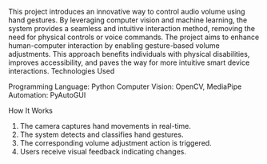 This project introduces an innovative way to control audio volume using hand gestures. By leveraging computer vision and machine learning, the system provides a seamless and intuitive interaction method, removing the need for physical controls or voice commands.
The project aims to enhance human-computer interaction by enabling gesture-based volume adjustments. This approach benefits individuals with physical disabilities, improves accessibility, and paves the way for more intuitive smart device interactions.
Technologies Used

Programming Language: Python
Computer Vision: OpenCV, MediaPipe
Automation: PyAutoGUI

How It Works

1. The camera captures hand movements in real-time.
2. The system detects and classifies hand gestures.
3. The corresponding volume adjustment action is triggered.
4. Users receive visual feedback indicating changes.



